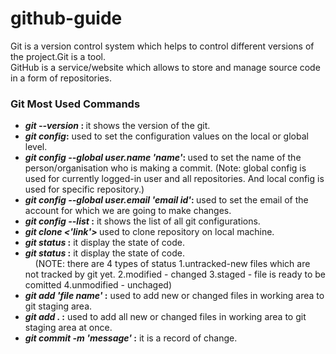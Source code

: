 # github-guide

Git is a version control system which helps to control different versions of the  project.Git is a tool.
<br>
GitHub is a service/website which allows to store and manage source code in a form of repositories.
<br>

### Git Most Used Commands

- <b> <i> git --version </i>: </b> it shows the version of the git.
- <b> <i> git config</i>:</b> used to set  the configuration values on the local or global level. 
- <b><i> git config --global user.name 'name'</i>: </b> used to set the name of the person/organisation who is making a commit. (Note: global config is used for currently logged-in user and all repositories. And local config is used for specific repository.)
- <b><i> git config --global user.email 'email id'</i>: </b> used to set the email  of the account for which we are going to make changes.
- <b><i> git config --list </i> :</b>   it shows the list of all  git configurations.  
- <b><i>git clone <'link'> </i> </b> used to clone repository on local machine.
- <b><i> git status </i> :</b> it display the state of code.
-  <b><i> git status </i> :</b> it display the state of code. <br>
 &nbsp;&nbsp;&nbsp;  (NOTE: there are 4 types of status 1.untracked-new files which are not tracked by git yet. 2.modified - changed  3.staged - file is ready to be comitted 4.unmodified - unchaged)
-  <b><i> git add 'file name' </i> :</b> used to add new or changed files in working area  to git staging area. <br>
-  <b><i> git add . </i> :</b> used to  add all new or changed files in working area  to git staging area at once. <br>
- <b><i> git commit -m 'message' </i> :</b> it is a record of change. <br>

